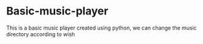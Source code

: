 # Basic-music-player
This is a basic music player created using python, we can change the music directory according to wish 
